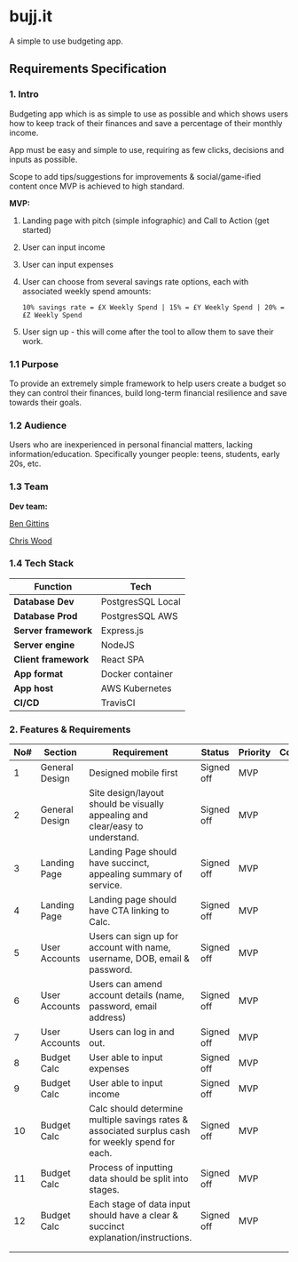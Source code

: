 # bujj.it

A simple to use budgeting app. 

## Requirements Specification

### 1. Intro 

Budgeting app which is as simple to use as possible and which shows users how to keep track of their finances and save a percentage of their monthly income. 

App must be easy and simple to use, requiring as few clicks, decisions and inputs as possible. 

Scope to add tips/suggestions for improvements & social/game-ified content once MVP is achieved to high standard. 

**MVP:**

1. Landing page with pitch (simple infographic) and Call to Action (get started) 
2. User can input income
3. User can input expenses
4. User can choose from several savings rate options, each with associated weekly spend amounts:

   ``` 10% savings rate = £X Weekly Spend | 15% = £Y Weekly Spend | 20% = £Z Weekly Spend  ```
5. User sign up - this will come after the tool to allow them to save their work. 

### 1.1 Purpose

To provide an extremely simple framework to help users create a budget so they can control their finances, build long-term financial resilience and save towards their goals. 

### 1.2 Audience

Users who are inexperienced in personal financial matters, lacking information/education. Specifically younger people: teens, students, early 20s, etc.

### 1.3 Team

**Dev team:**

[Ben Gittins](https://github.com/squareben1)

[Chris Wood](https://github.com/cpcwood)
<!-- 
**Logo Design:** 

[Joe Carter](http://joecarterdesign.co.uk/) -->

### 1.4 Tech Stack

| **Function**         | **Tech**          |
| -------------------- | ----------------- |
| **Database Dev**     | PostgresSQL Local |
| **Database Prod**    | PostgresSQL AWS   |
| **Server framework** | Express.js        |
| **Server engine**    | NodeJS            |
| **Client framework** | React SPA         |
| **App format**       | Docker container  |
| **App host**         | AWS Kubernetes    |
| **CI/CD**            | TravisCI          |

### 2. Features & Requirements

| No# | Section        | Requirement                                                                                       | Status     | Priority | Comments | Owner |
| --- | -------------- | ------------------------------------------------------------------------------------------------- | ---------- | -------- | -------- | ----- |
| 1   | General Design | Designed mobile first                                                                             | Signed off | MVP      |          |       |
| 2   | General Design | Site design/layout should be visually appealing and clear/easy to understand.                     | Signed off | MVP      |          |       |
| 3   | Landing Page   | Landing Page should have succinct, appealing summary of service.                                  | Signed off | MVP      |          |       |
| 4   | Landing Page   | Landing page should have CTA linking to Calc.                                                     | Signed off | MVP      |          |       |
| 5   | User Accounts  | Users can sign up for account with name, username, DOB, email & password.                         | Signed off | MVP      |
| 6   | User Accounts  | Users can amend account details (name, password, email address)                                   | Signed off | MVP      |          |       |
| 7   | User Accounts  | Users can log in and out.                                                                         | Signed off | MVP      |          |       |
| 8   | Budget Calc    | User able to input expenses                                                                       | Signed off | MVP      |          |       |
| 9   | Budget Calc    | User able to input income                                                                         | Signed off | MVP      |          |       |
| 10  | Budget Calc    | Calc should determine multiple savings rates & associated surplus cash for weekly spend for each. | Signed off | MVP      |          |       |
| 11  | Budget Calc    | Process of inputting data should be split into stages.                                            | Signed off | MVP      |          |       |
| 12  | Budget Calc    | Each stage of data input should have a clear & succinct explanation/instructions.                 | Signed off | MVP      |          | 13    | Budget Calc |
|     |                |                                                                                                   |            |          |          |       |
|     |                |                                                                                                   |            |          |          |       |